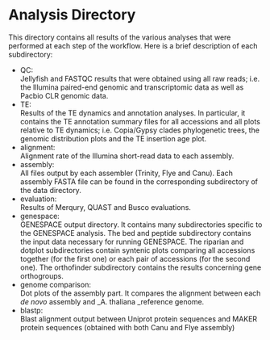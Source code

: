 # Analysis Directory
This directory contains all results of the various analyses that were performed at each step of the workflow. Here is a brief description of each subdirectory:

* QC:  
  Jellyfish and FASTQC results that were obtained using all raw reads; i.e. the Illumina paired-end genomic and transcriptomic data as well as Pacbio CLR genomic data.
* TE:  
  Results of the TE dynamics and annotation analyses. In particular, it contains the TE annotation summary files for all accessions and all plots relative to TE dynamics; i.e. Copia/Gypsy clades phylogenetic trees, the genomic distribution plots and the TE insertion age plot. 
* alignment:  
  Alignment rate of the Illumina short-read data to each assembly.
* assembly:  
  All files output by each assembler (Trinity, Flye and Canu). Each assembly FASTA file can be found in the corresponding subdirectory of the data directory.
* evaluation:  
  Results of Merqury, QUAST and Busco evaluations. 
* genespace:  
  GENESPACE output directory. It contains many subdirectories specific to the GENESPACE analysis. The bed and peptide subdirectory contains the input data necessary for running GENESPACE. The riparian and dotplot subdirectories contain syntenic plots comparing all accessions together (for the first one) or each pair of accessions (for the second one). The orthofinder subdirectory contains the results concerning gene orthogroups.
* genome comparison:  
  Dot plots of the assembly part. It compares the alignment between each _de novo_ assembly and _A. thaliana _reference  genome.
* blastp:  
  Blast alignment output between Uniprot protein sequences and MAKER protein sequences (obtained with both Canu and Flye assembly)

